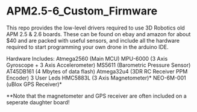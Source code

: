 # APM2.5-6_Custom_Firmware

This repo provides the low-level drivers required to use 3D Robotics old APM 2.5 & 2.6 boards.
These can be found on ebay and amazon for about $40 and are packed with useful sensors, and 
include all the hardware required to start programming your own drone in the arduino IDE.

Hardware Includes:
	Atmega2560 (Main MCU)
	MPU-6000   (3 Axis Gyroscope + 3 Axis Accelerometer)
	MS5611     (Barometric Pressure Sensor)
	AT45DB161  (4 Mbytes of data flash)
	Atmega32u4 (3DR RC Receiver PPM Encoder)
	3 User Leds
	HMC5883L   (3 Axis Magnetometer)*
	NEO-6M-001 (uBlox GPS Receiver)*

**Note that the magnetometer and GPS receiver are often included on a seperate daughter board!
	
